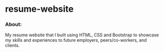 # resume-website 
### About:
My resume website that I built using HTML, CSS and Bootstrap to showcase my skills and experiences to future employers, peers/co-workers, and clients.
